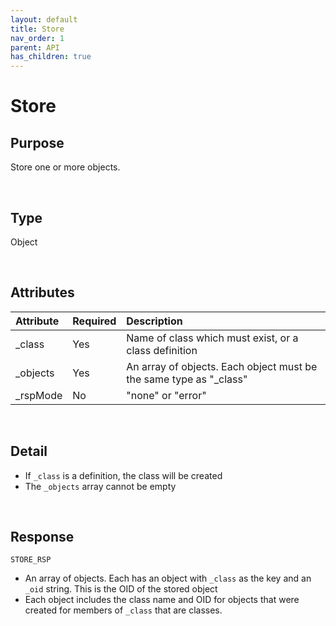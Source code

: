 ```yaml
---
layout: default
title: Store
nav_order: 1
parent: API
has_children: true
---
```


# Store

## Purpose
Store one or more objects.

<br/>

## Type
Object

<br/>

## Attributes

| Attribute | Required | Description |
|:-----|:---|:-------|
| _class    | Yes | Name of class which must exist, or a class definition |
| _objects  | Yes | An array of objects. Each object must be the same type as "_class" |
| _rspMode  | No  | "none" or "error" |


<br/>

## Detail
- If `_class` is a definition, the class will be created
- The `_objects` array cannot be empty

<br/>

## Response
`STORE_RSP`

- An array of objects. Each has an object with `_class` as the key and an `_oid` string. This is the OID of the stored object
- Each object includes the class name and OID for objects that were created for members of `_class` that are classes.

